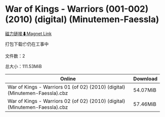 # War of Kings - Warriors (001-002) (2010) (digital) (Minutemen-Faessla)

[磁力链接⬇Magnet Link](magnet:?xt=urn:btih:91e168681488d99c7f97f499293d4cc16ee0bd1a&dn=War%20of%20Kings%20-%20Warriors%20%28001-002%29%20%282010%29%20%28digital%29%20%28Minutemen-Faessla%29)

打包下载📦仍在工事中

文件数：2

总大小：111.53MiB

Online | Download
--- | ---
War of Kings - Warriors 01 (of 02) (2010) (digital) (Minutemen-Faessla).cbz | 54.07MiB
War of Kings - Warriors 02 (of 02) (2010) (digital) (Minutemen-Faessla).cbz | 57.46MiB